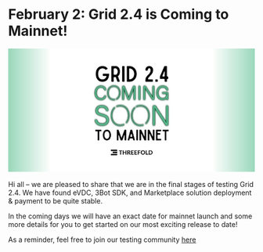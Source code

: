 # February 2: Grid 2.4 is Coming to Mainnet!

![](img/grid24mainnetsoon.jpg)

Hi all – we are pleased to share that we are in the final stages of testing Grid 2.4. We have found eVDC, 3Bot SDK, and Marketplace solution deployment & payment to be quite stable.

In the coming days we will have an exact date for mainnet launch and some more details for you to get started on our most exciting release to date!

As a reminder, feel free to join our testing community [here](http://t.me/joinchat/TSI25Ee-RcQaOmieYJ9Yyg)
